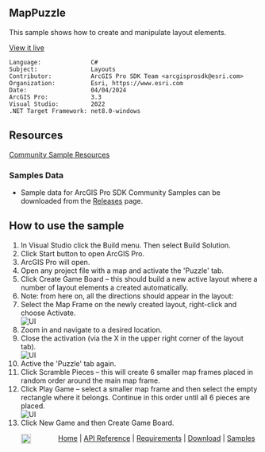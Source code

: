 ## MapPuzzle

<!-- TODO: Write a brief abstract explaining this sample -->
This sample shows how to create and manipulate layout elements.  
  


<a href="https://pro.arcgis.com/en/pro-app/sdk/" target="_blank">View it live</a>

<!-- TODO: Fill this section below with metadata about this sample-->
```
Language:              C#
Subject:               Layouts
Contributor:           ArcGIS Pro SDK Team <arcgisprosdk@esri.com>
Organization:          Esri, https://www.esri.com
Date:                  04/04/2024
ArcGIS Pro:            3.3
Visual Studio:         2022
.NET Target Framework: net8.0-windows
```

## Resources

[Community Sample Resources](https://github.com/Esri/arcgis-pro-sdk-community-samples#resources)

### Samples Data

* Sample data for ArcGIS Pro SDK Community Samples can be downloaded from the [Releases](https://github.com/Esri/arcgis-pro-sdk-community-samples/releases) page.  

## How to use the sample
<!-- TODO: Explain how this sample can be used. To use images in this section, create the image file in your sample project's screenshots folder. Use relative url to link to this image using this syntax: ![My sample Image](FacePage/SampleImage.png) -->
1. In Visual Studio click the Build menu. Then select Build Solution.
2. Click Start button to open ArcGIS Pro.  
3. ArcGIS Pro will open.   
4. Open any project file with a map and activate the 'Puzzle' tab.  
5. Click Create Game Board – this should build a new active layout where a number of layout elements a created automatically.  
6. Note: from here on, all the directions should appear in the layout:  
7. Select the Map Frame on the newly created layout, right-click and choose Activate.  
![UI](Screenshots/Screen2.png)    
8. Zoom in and navigate to a desired location.  
9. Close the activation (via the X in the upper right corner of the layout tab).  
![UI](Screenshots/Screen3.png)    
10. Active the 'Puzzle' tab again.  
11. Click Scramble Pieces – this will create 6 smaller map frames placed in random order around the main map frame.  
12. Click Play Game – select a smaller map frame and then select the empty rectangle where it belongs.  Continue in this order until all 6 pieces are placed.  
![UI](Screenshots/Screen4.png)    
13. Click New Game and then Create Game Board.  
  

<!-- End -->

&nbsp;&nbsp;&nbsp;&nbsp;&nbsp;&nbsp;<img src="https://esri.github.io/arcgis-pro-sdk/images/ArcGISPro.png"  alt="ArcGIS Pro SDK for Microsoft .NET Framework" height = "20" width = "20" align="top"  >
&nbsp;&nbsp;&nbsp;&nbsp;&nbsp;&nbsp;&nbsp;&nbsp;&nbsp;&nbsp;&nbsp;&nbsp;
[Home](https://github.com/Esri/arcgis-pro-sdk/wiki) | <a href="https://pro.arcgis.com/en/pro-app/latest/sdk/api-reference" target="_blank">API Reference</a> | [Requirements](https://github.com/Esri/arcgis-pro-sdk/wiki#requirements) | [Download](https://github.com/Esri/arcgis-pro-sdk/wiki#installing-arcgis-pro-sdk-for-net) | <a href="https://github.com/esri/arcgis-pro-sdk-community-samples" target="_blank">Samples</a>
